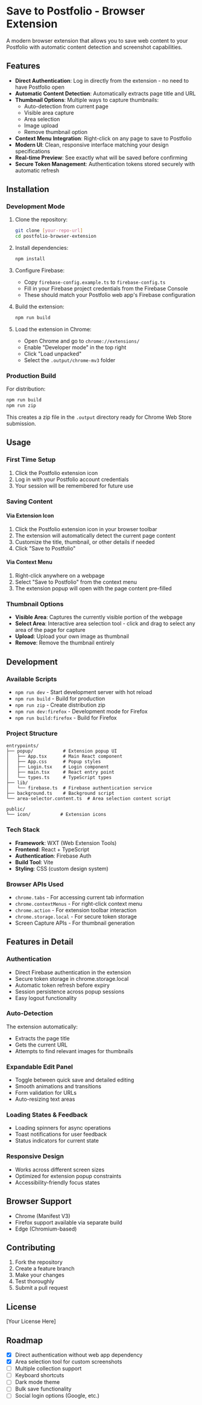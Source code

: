 # Save to Postfolio - Browser Extension

A modern browser extension that allows you to save web content to your Postfolio with automatic content detection and screenshot capabilities.

## Features

- **Direct Authentication**: Log in directly from the extension - no need to have Postfolio open
- **Automatic Content Detection**: Automatically extracts page title and URL
- **Thumbnail Options**: Multiple ways to capture thumbnails:
  - Auto-detection from current page
  - Visible area capture
  - Area selection
  - Image upload
  - Remove thumbnail option
- **Context Menu Integration**: Right-click on any page to save to Postfolio
- **Modern UI**: Clean, responsive interface matching your design specifications
- **Real-time Preview**: See exactly what will be saved before confirming
- **Secure Token Management**: Authentication tokens stored securely with automatic refresh

## Installation

### Development Mode

1. Clone the repository:
   ```bash
   git clone [your-repo-url]
   cd postfolio-browser-extension
   ```

2. Install dependencies:
   ```bash
   npm install
   ```

3. Configure Firebase:
   - Copy `firebase-config.example.ts` to `firebase-config.ts`
   - Fill in your Firebase project credentials from the Firebase Console
   - These should match your Postfolio web app's Firebase configuration

4. Build the extension:
   ```bash
   npm run build
   ```

5. Load the extension in Chrome:
   - Open Chrome and go to `chrome://extensions/`
   - Enable "Developer mode" in the top right
   - Click "Load unpacked"
   - Select the `.output/chrome-mv3` folder

### Production Build

For distribution:
```bash
npm run build
npm run zip
```

This creates a zip file in the `.output` directory ready for Chrome Web Store submission.

## Usage

### First Time Setup
1. Click the Postfolio extension icon
2. Log in with your Postfolio account credentials
3. Your session will be remembered for future use

### Saving Content

#### Via Extension Icon
1. Click the Postfolio extension icon in your browser toolbar
2. The extension will automatically detect the current page content
3. Customize the title, thumbnail, or other details if needed
4. Click "Save to Postfolio"

#### Via Context Menu
1. Right-click anywhere on a webpage
2. Select "Save to Postfolio" from the context menu
3. The extension popup will open with the page content pre-filled

### Thumbnail Options

- **Visible Area**: Captures the currently visible portion of the webpage
- **Select Area**: Interactive area selection tool - click and drag to select any area of the page for capture
- **Upload**: Upload your own image as thumbnail
- **Remove**: Remove the thumbnail entirely

## Development

### Available Scripts

- `npm run dev` - Start development server with hot reload
- `npm run build` - Build for production
- `npm run zip` - Create distribution zip
- `npm run dev:firefox` - Development mode for Firefox
- `npm run build:firefox` - Build for Firefox

### Project Structure

```
entrypoints/
├── popup/           # Extension popup UI
│   ├── App.tsx      # Main React component
│   ├── App.css      # Popup styles
│   ├── Login.tsx    # Login component
│   ├── main.tsx     # React entry point
│   └── types.ts     # TypeScript types
├── lib/
│   └── firebase.ts  # Firebase authentication service
├── background.ts    # Background script
└── area-selector.content.ts  # Area selection content script

public/
└── icon/           # Extension icons
```

### Tech Stack

- **Framework**: WXT (Web Extension Tools)
- **Frontend**: React + TypeScript
- **Authentication**: Firebase Auth
- **Build Tool**: Vite
- **Styling**: CSS (custom design system)

### Browser APIs Used

- `chrome.tabs` - For accessing current tab information
- `chrome.contextMenus` - For right-click context menu
- `chrome.action` - For extension toolbar interaction
- `chrome.storage.local` - For secure token storage
- Screen Capture APIs - For thumbnail generation

## Features in Detail

### Authentication
- Direct Firebase authentication in the extension
- Secure token storage in chrome.storage.local
- Automatic token refresh before expiry
- Session persistence across popup sessions
- Easy logout functionality

### Auto-Detection
The extension automatically:
- Extracts the page title
- Gets the current URL
- Attempts to find relevant images for thumbnails

### Expandable Edit Panel
- Toggle between quick save and detailed editing
- Smooth animations and transitions
- Form validation for URLs
- Auto-resizing text areas

### Loading States & Feedback
- Loading spinners for async operations
- Toast notifications for user feedback
- Status indicators for current state

### Responsive Design
- Works across different screen sizes
- Optimized for extension popup constraints
- Accessibility-friendly focus states

## Browser Support

- Chrome (Manifest V3)
- Firefox support available via separate build
- Edge (Chromium-based)

## Contributing

1. Fork the repository
2. Create a feature branch
3. Make your changes
4. Test thoroughly
5. Submit a pull request

## License

[Your License Here]

## Roadmap

- [x] Direct authentication without web app dependency
- [x] Area selection tool for custom screenshots
- [ ] Multiple collection support
- [ ] Keyboard shortcuts
- [ ] Dark mode theme
- [ ] Bulk save functionality
- [ ] Social login options (Google, etc.)

